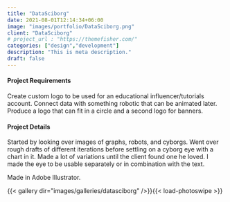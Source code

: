 ```yaml
---
title: "DataSciborg"
date: 2021-08-01T12:14:34+06:00
image: "images/portfolio/DataSciborg.png"
client: "DataSciborg"
# project_url : "https://themefisher.com/"
categories: ["design","development"]
description: "This is meta description."
draft: false
---
```



#### Project Requirements

Create custom logo to be used for an educational influencer/tutorials account. Connect data with something robotic that can be animated later. Produce a logo that can fit in a circle and a second logo for banners.


#### Project Details

Started by looking over images of graphs, robots, and cyborgs. Went over rough drafts of different iterations before settling on a cyborg eye with a chart in it. Made a lot of variations until the client found one he loved. I made the eye to be usable separately or in combination with the text.

Made in Adobe Illustrator.

{{< gallery dir="images/galleries/datasciborg" />}}{{< load-photoswipe >}}